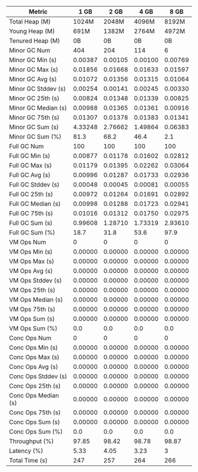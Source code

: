 | Metric | 1 GB | 2 GB | 4 GB | 8 GB |
|------|----|----|----|----|
| Total Heap (M) | 1024M | 2048M | 4096M | 8192M |
| Young Heap (M) | 691M | 1382M | 2764M | 4972M |
| Tenured Heap (M) | 0B | 0B | 0B | 0B |
| Minor GC Num | 404 | 204 | 114 | 6 |
| Minor GC Min (s) | 0.00387 | 0.00105 | 0.00100 | 0.00769 |
| Minor GC Max (s) | 0.01856 | 0.01668 | 0.01633 | 0.01597 |
| Minor GC Avg (s) | 0.01072 | 0.01356 | 0.01315 | 0.01064 |
| Minor GC Stddev (s) | 0.00254 | 0.00141 | 0.00245 | 0.00330 |
| Minor GC 25th (s) | 0.00824 | 0.01348 | 0.01339 | 0.00825 |
| Minor GC Median (s) | 0.00988 | 0.01365 | 0.01361 | 0.00916 |
| Minor GC 75th (s) | 0.01307 | 0.01378 | 0.01383 | 0.01341 |
| Minor GC Sum (s) | 4.33248 | 2.76662 | 1.49864 | 0.06383 |
| Minor GC Sum (%) | 81.3 | 68.2 | 46.4 | 2.1 |
| Full GC Num | 100 | 100 | 100 | 100 |
| Full GC Min (s) | 0.00877 | 0.01178 | 0.01602 | 0.02812 |
| Full GC Max (s) | 0.01179 | 0.01395 | 0.02262 | 0.03064 |
| Full GC Avg (s) | 0.00996 | 0.01287 | 0.01733 | 0.02936 |
| Full GC Stddev (s) | 0.00048 | 0.00045 | 0.00081 | 0.00055 |
| Full GC 25th (s) | 0.00972 | 0.01264 | 0.01691 | 0.02892 |
| Full GC Median (s) | 0.00998 | 0.01288 | 0.01723 | 0.02941 |
| Full GC 75th (s) | 0.01016 | 0.01312 | 0.01750 | 0.02975 |
| Full GC Sum (s) | 0.99608 | 1.28710 | 1.73319 | 2.93610 |
| Full GC Sum (%) | 18.7 | 31.8 | 53.6 | 97.9 |
| VM Ops Num | 0 | 0 | 0 | 0 |
| VM Ops Min (s) | 0.00000 | 0.00000 | 0.00000 | 0.00000 |
| VM Ops Max (s) | 0.00000 | 0.00000 | 0.00000 | 0.00000 |
| VM Ops Avg (s) | 0.00000 | 0.00000 | 0.00000 | 0.00000 |
| VM Ops Stddev (s) | 0.00000 | 0.00000 | 0.00000 | 0.00000 |
| VM Ops 25th (s) | 0.00000 | 0.00000 | 0.00000 | 0.00000 |
| VM Ops Median (s) | 0.00000 | 0.00000 | 0.00000 | 0.00000 |
| VM Ops 75th (s) | 0.00000 | 0.00000 | 0.00000 | 0.00000 |
| VM Ops Sum (s) | 0.00000 | 0.00000 | 0.00000 | 0.00000 |
| VM Ops Sum (%) | 0.0 | 0.0 | 0.0 | 0.0 |
| Conc Ops Num | 0 | 0 | 0 | 0 |
| Conc Ops Min (s) | 0.00000 | 0.00000 | 0.00000 | 0.00000 |
| Conc Ops Max (s) | 0.00000 | 0.00000 | 0.00000 | 0.00000 |
| Conc Ops Avg (s) | 0.00000 | 0.00000 | 0.00000 | 0.00000 |
| Conc Ops Stddev (s) | 0.00000 | 0.00000 | 0.00000 | 0.00000 |
| Conc Ops 25th (s) | 0.00000 | 0.00000 | 0.00000 | 0.00000 |
| Conc Ops Median (s) | 0.00000 | 0.00000 | 0.00000 | 0.00000 |
| Conc Ops 75th (s) | 0.00000 | 0.00000 | 0.00000 | 0.00000 |
| Conc Ops Sum (s) | 0.00000 | 0.00000 | 0.00000 | 0.00000 |
| Conc Ops Sum (%) | 0.0 | 0.0 | 0.0 | 0.0 |
| Throughput (%) | 97.85 | 98.42 | 98.78 | 98.87 |
| Latency (%) | 5.33 | 4.05 | 3.23 | 3 |
| Total Time (s) | 247 | 257 | 264 | 266 |
